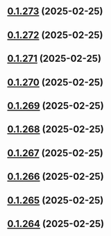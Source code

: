 ## [0.1.273](https://github.com/binary-braids/terraform-oracle/compare/v0.1.272...v0.1.273) (2025-02-25)



## [0.1.272](https://github.com/binary-braids/terraform-oracle/compare/v0.1.271...v0.1.272) (2025-02-25)



## [0.1.271](https://github.com/binary-braids/terraform-oracle/compare/v0.1.270...v0.1.271) (2025-02-25)



## [0.1.270](https://github.com/binary-braids/terraform-oracle/compare/v0.1.269...v0.1.270) (2025-02-25)



## [0.1.269](https://github.com/binary-braids/terraform-oracle/compare/v0.1.268...v0.1.269) (2025-02-25)



## [0.1.268](https://github.com/binary-braids/terraform-oracle/compare/v0.1.267...v0.1.268) (2025-02-25)



## [0.1.267](https://github.com/binary-braids/terraform-oracle/compare/v0.1.266...v0.1.267) (2025-02-25)



## [0.1.266](https://github.com/binary-braids/terraform-oracle/compare/v0.1.265...v0.1.266) (2025-02-25)



## [0.1.265](https://github.com/binary-braids/terraform-oracle/compare/v0.1.264...v0.1.265) (2025-02-25)



## [0.1.264](https://github.com/binary-braids/terraform-oracle/compare/v0.1.263...v0.1.264) (2025-02-25)



